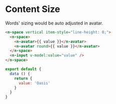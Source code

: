# Content Size

Words' sizing would be auto adjusted in avatar.

```html
<n-space vertical item-style="line-height: 0;">
  <n-space>
    <n-avatar>{{ value }}</n-avatar>
    <n-avatar round>{{ value }}</n-avatar>
  </n-space>
  <n-input v-model:value="value" />
</n-space>
```

```js
export default {
  data () {
    return {
      value: 'Oasis'
    }
  }
}
```
